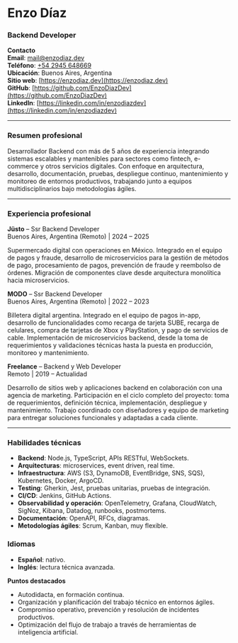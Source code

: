 # Enzo Díaz

### **Backend Developer**

**Contacto**<br>
**Email**: [mail@enzodiaz.dev](mailto:mail@enzodiaz.dev)<br>
**Teléfono**: [+54 2945 648669](https://wa.me/send/?phone=%2B542945648669&text=Hola%20Enzo,%20he%20visto%20tu%20cv)<br>
**Ubicación**: Buenos Aires, Argentina<br>
**Sitio web**: [https://enzodiaz.dev](https://enzodiaz.dev)<br>
**GitHub**: [https://github.com/EnzoDiazDev](https://github.com/EnzoDiazDev)<br>
**LinkedIn**: [https://linkedin.com/in/enzodiazdev](https://linkedin.com/in/enzodiazdev)<br>

---

### **Resumen profesional**

Desarrollador Backend con más de 5 años de experiencia integrando sistemas escalables y mantenibles para sectores como fintech, e-commerce y otros servicios digitales. Con enfoque en arquitectura, desarrollo, documentación, pruebas, despliegue continuo, mantenimiento y monitoreo de entornos productivos, trabajando junto a equipos multidisciplinarios bajo metodologías ágiles.

---

### **Experiencia profesional**

**Jüsto** – Ssr Backend Developer<br>
Buenos Aires, Argentina (Remoto) | 2024 – 2025

Supermercado digital con operaciones en México. Integrado en el equipo de pagos y fraude, desarrollo de microservicios para la gestión de métodos de pago, procesamiento de pagos, prevención de fraude y reembolso de órdenes. Migración de componentes clave desde arquitectura monolítica hacia microservicios.

**MODO** – Ssr Backend Developer<br>
Buenos Aires, Argentina (Remoto) | 2022 – 2023

Billetera digital argentina. Integrado en el equipo de pagos in-app, desarrollo de funcionalidades como recarga de tarjeta SUBE, recarga de celulares, compra de tarjetas de Xbox y PlayStation, y pago de servicios de cable. Implementación de microservicios backend, desde la toma de requerimientos y validaciones técnicas hasta la puesta en producción, monitoreo y mantenimiento.

**Freelance** – Backend y Web Developer<br>
Remoto | 2019 – Actualidad

Desarrollo de sitios web y aplicaciones backend en colaboración con una agencia de marketing. Participación en el ciclo completo del proyecto: toma de requerimientos, definición técnica, implementación, despliegue y mantenimiento. Trabajo coordinado con diseñadores y equipo de marketing para entregar soluciones funcionales y adaptadas a cada cliente.

---

### **Habilidades técnicas**

- **Backend**: Node.js, TypeScript, APIs RESTful, WebSockets.
- **Arquitecturas**: microservices, event driven, real time.
- **Infraestructura**: AWS (S3, DynamoDB, EventBridge, SNS, SQS), Kubernetes, Docker, ArgoCD.
- **Testing**: Gherkin, Jest, pruebas unitarias, pruebas de integración.
- **CI/CD**: Jenkins, GitHub Actions.
- **Observabilidad y operación**: OpenTelemetry, Grafana, CloudWatch, SigNoz, Kibana, Datadog, runbooks, postmortems.
- **Documentación**: OpenAPI, RFCs, diagramas.
- **Metodologías ágiles**: Scrum, Kanban, muy flexible.

### **Idiomas**

- **Español**: nativo.
- **Inglés**: lectura técnica avanzada.

**Puntos destacados**

- Autodidacta, en formación continua.
- Organización y planificación del trabajo técnico en entornos ágiles.
- Compromiso operativo, prevención y resolución de incidentes productivos.  
- Optimización del flujo de trabajo a través de herramientas de inteligencia artificial. 


